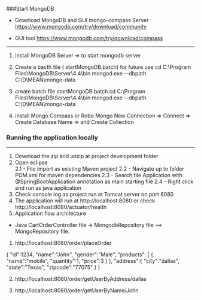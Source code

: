 
###Start MongoDB

* Download MongoDB and GUI mongo-compass
Server https://www.mongodb.com/try/download/community

* GUI tool https://www.mongodb.com/try/download/compass

---
<!-- OL -->
1) install MongoDB Server => to start mongodb server

2) Create a bacth file ( startMongoDB.batch) for future use
cd C:\Program Files\MongoDB\Server\4.4\bin
mongod.exe --dbpath C:\D\MEAN\mongo-data

3) create batch file startMongoDB.batch 
cd C:\Program Files\MongoDB\Server\4.4\bin mongod.exe --dbpath C:\D\MEAN\mongo-data

4) install Mongo Compass or Robo Mongo
New Connection => Connect => Create Database Name => and Create Collection


### Running the application locally
---
<!-- OL -->
1. Download the zip and unzip at project development folder
2. Open eclipse <br>
  2.1 - File import as existing Maven project
  2.2 - Navigate up to folder POM.xml for maven dependencies
  2.3 - Search file Application with @SpringBootApplication annotation as main starting file
  2.4 - Right click and run as java application   
3. Check console log as project run at Tomcat server on port 8080
4. The application will run at http://localhost:8080 or check http://localhost:8080/actuator/health
5. Application flow architecture 
<!-- UL -->
* Java CartOrderController file -> MongodbRepository file --> MongoRepository file.


1) http://localhost:8080/order/placeOrder

{
    "id":1234,
    "name":"John",
    "gender":"Male",
    "products": [
        {
            "name":"mobile",
            "quantity":1,
            "price":3
        }
    ],
    "address":{
        "city":"dallas",
        "state":"Texas",
        "zipcode":"77075"
    }
}

2) http://localhost:8080/order/getUserByAddress/dallas

3) http://localhost:8080/order/getUserByName/John








